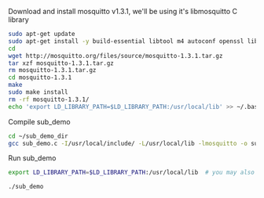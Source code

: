 
Download and install mosquitto v1.3.1, we'll be using it's libmosquitto C library

``` bash
sudo apt-get update
sudo apt-get install -y build-essential libtool m4 autoconf openssl libssl-dev libc-ares-dev
cd
wget http://mosquitto.org/files/source/mosquitto-1.3.1.tar.gz
tar xzf mosquitto-1.3.1.tar.gz
rm mosquitto-1.3.1.tar.gz
cd mosquitto-1.3.1
make
sudo make install
rm -rf mosquitto-1.3.1/
echo 'export LD_LIBRARY_PATH=$LD_LIBRARY_PATH:/usr/local/lib' >> ~/.bashrc # or ~/.profile
```

Compile sub_demo

``` bash
cd ~/sub_demo_dir
gcc sub_demo.c -I/usr/local/include/ -L/usr/local/lib -lmosquitto -o sub_demo -Wall -pedantic
```

Run sub_demo

``` bash
export LD_LIBRARY_PATH=$LD_LIBRARY_PATH:/usr/local/lib  # you may also add this to .profile

./sub_demo
```
